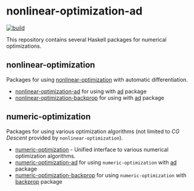 # nonlinear-optimization-ad

[![build](https://github.com/msakai/nonlinear-optimization-ad/actions/workflows/build.yaml/badge.svg)](https://github.com/msakai/nonlinear-optimization-ad/actions/workflows/build.yaml)

This repository contains several Haskell packages for numerical optimizations.

## nonlinear-optimization

Packages for using [nonlinear-optimization](https://hackage.haskell.org/package/nonlinear-optimization)
with automatic differentiation.

* [nonlinear-optimization-ad](nonlinear-optimization-ad/) for using with [ad](https://hackage.haskell.org/package/ad) package
* [nonlinear-optimization-backprop](nonlinear-optimization-backprop/) for using with [ad](https://hackage.haskell.org/package/backprop) package

## numeric-optimization

Packages for using various optimization algorithms (not limited to *CG Descent* provided by  `nonlinear-optimization`).

* [numeric-optimization](numeric-optimization/) - Unified interface to various numerical optimization algorithms.
* [numeric-optimization-ad](numeric-optimization-ad/) for using `numeric-optimization` with [ad](https://hackage.haskell.org/package/ad) package
* [numeric-optimization-backprop](numeric-optimization-backprop/) for using `numeric-optimization` with [backprop](https://hackage.haskell.org/package/backprop) package
